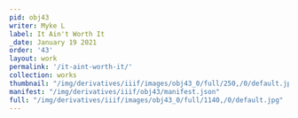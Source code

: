 ```yaml
---
pid: obj43
writer: Myke L
label: It Ain't Worth It
_date: January 19 2021
order: '43'
layout: work
permalink: '/it-aint-worth-it/'
collection: works
thumbnail: "/img/derivatives/iiif/images/obj43_0/full/250,/0/default.jpg"
manifest: "/img/derivatives/iiif/obj43/manifest.json"
full: "/img/derivatives/iiif/images/obj43_0/full/1140,/0/default.jpg"
---
```

